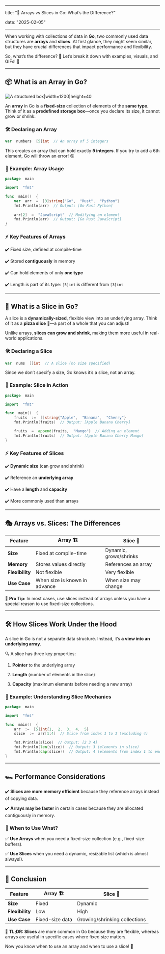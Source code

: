 
---

title:  "📌 Arrays vs Slices in Go: What’s the Difference?"

date:  "2025-02-05"

---

When working with collections of data in **Go**, two commonly used data structures are **arrays** and **slices**. At first glance, they might seem similar, but they have crucial differences that impact performance and flexibility.

So, what’s the difference? 🤔 Let’s break it down with examples, visuals, and GIFs! 🚀

---

##  📦 What is an Array in Go?

![A structured box|width=1200|height=40](/array-struct-go.jpg)

An **array** in Go is a **fixed-size** collection of elements of the **same type**. Think of it as a **predefined storage box**—once you declare its size, it cannot grow or shrink.

###  🛠️ Declaring an Array

```go
var  numbers  [5]int  // An array of 5 integers
```

This creates an array that can hold exactly **5 integers**. If you try to add a 6th element, Go will throw an error! 😡

###  🎯 Example: Array Usage

```go
package  main

import  "fmt"

func  main()  {
	var  arr  =  [3]string{"Go",  "Rust",  "Python"}
	fmt.Println(arr)  // Output: [Go Rust Python]
	
	arr[2]  =  "JavaScript"  // Modifying an element
	fmt.Println(arr)  // Output: [Go Rust JavaScript]
}
```

###  ⚡ Key Features of Arrays

✔️ Fixed size, defined at compile-time

✔️ Stored **contiguously** in memory

✔️ Can hold elements of only **one type**

✔️ Length is part of its type: `[5]int` is different from `[3]int`

---

##  🍕 What is a Slice in Go?

A slice is a **dynamically-sized**, flexible view into an underlying array. Think of it as a **pizza slice** 🍕—a part of a whole that you can adjust!

Unlike arrays, **slices can grow and shrink**, making them more useful in real-world applications.

###  🛠️ Declaring a Slice

```go
var  nums  []int  // A slice (no size specified)
```

Since we don’t specify a size, Go knows it’s a slice, not an array.

###  🎯 Example: Slice in Action

```go
package  main

import  "fmt"

func  main()  {
	fruits  :=  []string{"Apple",  "Banana",  "Cherry"}
	fmt.Println(fruits)  // Output: [Apple Banana Cherry]

	fruits  =  append(fruits,  "Mango")  // Adding an element
	fmt.Println(fruits)  // Output: [Apple Banana Cherry Mango]
}
```

###  ⚡ Key Features of Slices  

✔️ **Dynamic size** (can grow and shrink)

✔️ Reference an **underlying array**

✔️ Have a **length** and **capacity**

✔️ More commonly used than arrays

---

##  🎭 Arrays vs. Slices: The Differences
| Feature | Array   🏗️  | Slice 🍕 |
|---|---|---|
| **Size** | Fixed at compile-time | Dynamic, grows/shrinks |
| **Memory** | Stores values directly | References an array |
| **Flexibility** | Not flexible | Very flexible |
| **Use Case** | When size is known in advance | When size may change |

🚀 **Pro Tip:** In most cases, use slices instead of arrays unless you have a special reason to use fixed-size collections.

---

##  🛠️ How Slices Work Under the Hood

A slice in Go is not a separate data structure. Instead, it’s **a view into an underlying array**.

🔍 A slice has three key properties:

1.  **Pointer** to the underlying array

1.  **Length** (number of elements in the slice)

1.  **Capacity** (maximum elements before needing a new array)

###  📌 Example: Understanding Slice Mechanics

```go
package  main

import  "fmt"

func  main()  {
	arr  :=  [5]int{1,  2,  3,  4,  5}
	slice  :=  arr[1:4]  // Slice from index 1 to 3 (excluding 4)

	fmt.Println(slice)  // Output: [2 3 4]
	fmt.Println(len(slice))  // Output: 3 (elements in slice)
	fmt.Println(cap(slice))  // Output: 4 (elements from index 1 to end)
}

```

---

##  🏎️ Performance Considerations

✔️ **Slices are more memory efficient** because they reference arrays instead of copying data.

✔️ **Arrays may be faster** in certain cases because they are allocated contiguously in memory.

###  🚀 When to Use What?

✅ **Use Arrays** when you need a fixed-size collection (e.g., fixed-size buffers).

✅ **Use Slices** when you need a dynamic, resizable list (which is almost always!).

---

##  🏁 Conclusion

| Feature | Array 🏗️ | Slice 🍕 |
|---|---|---|
| **Size** | Fixed | Dynamic |
| **Flexibility** | Low | High |
| **Use Case** | Fixed-size data | Growing/shrinking collections |

🔹 **TL;DR: Slices** are more common in Go because they are flexible, whereas arrays are useful in specific cases where fixed size matters.

Now you know when to use an array and when to use a slice! 🎉